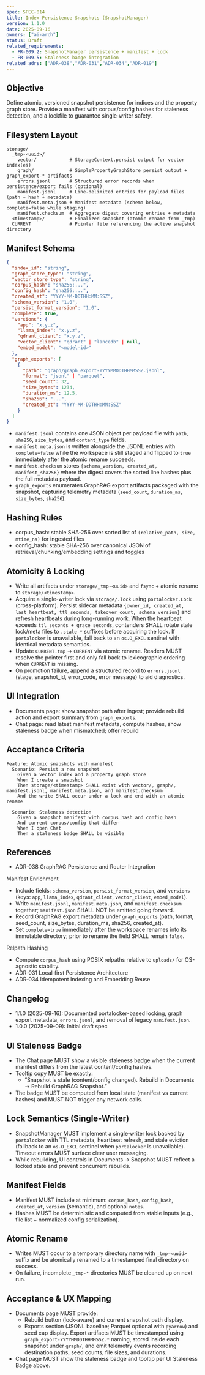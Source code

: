 ```yaml
---
spec: SPEC-014
title: Index Persistence Snapshots (SnapshotManager)
version: 1.1.0
date: 2025-09-16
owners: ["ai-arch"]
status: Draft
related_requirements:
  - FR-009.2: SnapshotManager persistence + manifest + lock
  - FR-009.5: Staleness badge integration
related_adrs: ["ADR-038","ADR-031","ADR-034","ADR-019"]
---
```


## Objective

Define atomic, versioned snapshot persistence for indices and the property graph store. Provide a manifest with corpus/config hashes for staleness detection, and a lockfile to guarantee single‑writer safety.

## Filesystem Layout

```text
storage/
  _tmp-<uuid>/
    vector/            # StorageContext.persist output for vector index(es)
    graph/             # SimplePropertyGraphStore persist output + graph_export-* artifacts
    errors.jsonl       # Structured error records when persistence/export fails (optional)
    manifest.jsonl     # Line-delimited entries for payload files (path + hash + metadata)
    manifest.meta.json # Manifest metadata (schema below, complete=false while staging)
    manifest.checksum  # Aggregate digest covering entries + metadata
  <timestamp>/         # Finalized snapshot (atomic rename from _tmp)
  CURRENT              # Pointer file referencing the active snapshot directory
```

## Manifest Schema

```json
{
  "index_id": "string",
  "graph_store_type": "string",
  "vector_store_type": "string",
  "corpus_hash": "sha256:...",
  "config_hash": "sha256:...",
  "created_at": "YYYY-MM-DDTHH:MM:SSZ",
  "schema_version": "1.0",
  "persist_format_version": "1.0",
  "complete": true,
  "versions": {
    "app": "x.y.z",
    "llama_index": "x.y.z",
    "qdrant_client": "x.y.z",
    "vector_client": "qdrant" | "lancedb" | null,
    "embed_model": "<model-id>"
  },
  "graph_exports": [
    {
      "path": "graph/graph_export-YYYYMMDDTHHMMSSZ.jsonl",
      "format": "jsonl" | "parquet",
      "seed_count": 32,
      "size_bytes": 1234,
      "duration_ms": 12.5,
      "sha256": "...",
      "created_at": "YYYY-MM-DDTHH:MM:SSZ"
    }
  ]
}
```

- `manifest.jsonl` contains one JSON object per payload file with `path`, `sha256`, `size_bytes`, and `content_type` fields.
- `manifest.meta.json` is written alongside the JSONL entries with `complete=false` while the workspace is still staged and flipped to `true` immediately after the atomic rename succeeds.
- `manifest.checksum` stores `{schema_version, created_at, manifest_sha256}` where the digest covers the sorted line hashes plus the full metadata payload.
- `graph_exports` enumerates GraphRAG export artifacts packaged with the snapshot, capturing telemetry metadata (`seed_count`, `duration_ms`, `size_bytes`, `sha256`).

## Hashing Rules

- corpus_hash: stable SHA‑256 over sorted list of `(relative_path, size, mtime_ns)` for ingested files
- config_hash: stable SHA‑256 over canonical JSON of retrieval/chunking/embedding settings and toggles

## Atomicity & Locking

- Write all artifacts under `storage/_tmp-<uuid>` and `fsync` + atomic rename to `storage/<timestamp>`.
- Acquire a single-writer lock via `storage/.lock` using `portalocker.Lock` (cross-platform). Persist sidecar metadata `{owner_id, created_at, last_heartbeat, ttl_seconds, takeover_count, schema_version}` and refresh heartbeats during long-running work. When the heartbeat exceeds `ttl_seconds + grace_seconds`, contenders SHALL rotate stale lock/meta files to `.stale-*` suffixes before acquiring the lock. If `portalocker` is unavailable, fall back to an `os.O_EXCL` sentinel with identical metadata semantics.
- Update `CURRENT.tmp` → `CURRENT` via atomic rename. Readers MUST resolve the pointer first and only fall back to lexicographic ordering when `CURRENT` is missing.
- On promotion failure, append a structured record to `errors.jsonl` (stage, snapshot_id, error_code, error message) to aid diagnostics.

## UI Integration

- Documents page: show snapshot path after ingest; provide rebuild action and export summary from `graph_exports`.
- Chat page: read latest manifest metadata, compute hashes, show staleness badge when mismatched; offer rebuild

## Acceptance Criteria

```gherkin
Feature: Atomic snapshots with manifest
  Scenario: Persist a new snapshot
    Given a vector index and a property graph store
    When I create a snapshot
    Then storage/<timestamp> SHALL exist with vector/, graph/, manifest.jsonl, manifest.meta.json, and manifest.checksum
    And the write SHALL occur under a lock and end with an atomic rename

  Scenario: Staleness detection
    Given a snapshot manifest with corpus_hash and config_hash
    And current corpus/config that differ
    When I open Chat
    Then a staleness badge SHALL be visible
```

## References

- ADR‑038 GraphRAG Persistence and Router Integration

Manifest Enrichment

- Include fields: `schema_version`, `persist_format_version`, and `versions` (keys: `app`, `llama_index`, `qdrant_client`, `vector_client`, `embed_model`).
- Write `manifest.jsonl`, `manifest.meta.json`, and `manifest.checksum` together; `manifest.json` SHALL NOT be emitted going forward.
- Record GraphRAG export metadata under `graph_exports` (path, format, seed_count, size_bytes, duration_ms, sha256, created_at).
- Set `complete=true` immediately after the workspace renames into its immutable directory; prior to rename the field SHALL remain `false`.

Relpath Hashing

- Compute `corpus_hash` using POSIX relpaths relative to `uploads/` for OS-agnostic stability.
- ADR‑031 Local‑first Persistence Architecture
- ADR‑034 Idempotent Indexing and Embedding Reuse

## Changelog

- 1.1.0 (2025-09-16): Documented portalocker-based locking, graph export metadata, `errors.jsonl`, and removal of legacy `manifest.json`.
- 1.0.0 (2025-09-09): Initial draft spec

## UI Staleness Badge

- The Chat page MUST show a visible staleness badge when the current manifest differs from the latest content/config hashes.
- Tooltip copy MUST be exactly:
  - “Snapshot is stale (content/config changed). Rebuild in Documents → Rebuild GraphRAG Snapshot.”
- The badge MUST be computed from local state (manifest vs current hashes) and MUST NOT trigger any network calls.

## Lock Semantics (Single‑Writer)

- SnapshotManager MUST implement a single‑writer lock backed by `portalocker` with TTL metadata, heartbeat refresh, and stale eviction (fallback to an `os.O_EXCL` sentinel when `portalocker` is unavailable). Timeout errors MUST surface clear user messaging.
- While rebuilding, UI controls in Documents → Snapshot MUST reflect a locked state and prevent concurrent rebuilds.

## Manifest Fields

- Manifest MUST include at minimum: `corpus_hash`, `config_hash`, `created_at`, `version` (semantic), and optional `notes`.
- Hashes MUST be deterministic and computed from stable inputs (e.g., file list + normalized config serialization).

## Atomic Rename

- Writes MUST occur to a temporary directory name with `_tmp-<uuid>` suffix and be atomically renamed to a timestamped final directory on success.
- On failure, incomplete `_tmp-*` directories MUST be cleaned up on next run.

## Acceptance & UX Mapping

- Documents page MUST provide:
  - Rebuild button (lock‑aware) and current snapshot path display.
  - Exports section (JSONL baseline; Parquet optional with `pyarrow`) and seed cap display. Export artifacts MUST be timestamped using `graph_export-YYYYMMDDTHHMMSSZ.*` naming, stored inside each snapshot under `graph/`, and emit telemetry events recording destination paths, seed counts, file sizes, and durations.
- Chat page MUST show the staleness badge and tooltip per UI Staleness Badge above.
